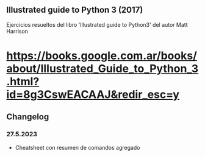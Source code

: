 ## Illustrated guide to Python 3 (2017) 
Ejercicios resueltos del libro 'Illustrated guide to Python3' del autor Matt Harrison

# https://books.google.com.ar/books/about/Illustrated_Guide_to_Python_3.html?id=8g3CswEACAAJ&redir_esc=y

## Changelog
### 27.5.2023

- Cheatsheet con resumen de comandos agregado
